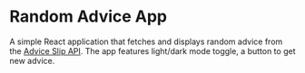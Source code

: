 # Random Advice App

A simple React application that fetches and displays random advice from the [Advice Slip API](https://api.adviceslip.com/advice). The app features light/dark mode toggle, a button to get new advice.


